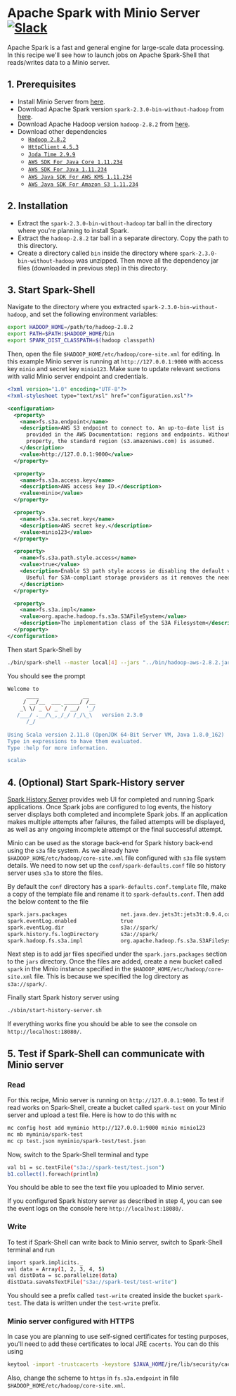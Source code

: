 # Apache Spark with Minio Server [![Slack](https://slack.minio.io/slack?type=svg)](https://slack.minio.io)

Apache Spark is a fast and general engine for large-scale data processing. In this recipe we'll see how to launch jobs on Apache Spark-Shell that reads/writes data to a Minio server.

## 1. Prerequisites

- Install Minio Server from [here](http://docs.minio.io/docs/minio-quickstart-guide).
- Download Apache Spark version `spark-2.3.0-bin-without-hadoop` from [here](https://www.apache.org/dyn/closer.lua/spark/spark-2.3.0/spark-2.3.0-bin-without-hadoop.tgz).
- Download Apache Hadoop version `hadoop-2.8.2` from [here](https://archive.apache.org/dist/hadoop/core/hadoop-2.8.2/hadoop-2.8.2.tar.gz).
- Download other dependencies
    - [`Hadoop 2.8.2`](https://mvnrepository.com/artifact/org.apache.hadoop/hadoop-aws/2.8.2)
    - [`HttpClient 4.5.3`](https://mvnrepository.com/artifact/org.apache.httpcomponents/httpclient/4.5.3)
    - [`Joda Time 2.9.9`](https://mvnrepository.com/artifact/joda-time/joda-time/2.9.9)
    - [`AWS SDK For Java Core 1.11.234`](https://mvnrepository.com/artifact/com.amazonaws/aws-java-sdk-core/1.11.234)
    - [`AWS SDK For Java 1.11.234`](https://mvnrepository.com/artifact/com.amazonaws/aws-java-sdk/1.11.234)
    - [`AWS Java SDK For AWS KMS 1.11.234`](http://mvnrepository.com/artifact/com.amazonaws/aws-java-sdk-kms/1.11.234)
    - [`AWS Java SDK For Amazon S3 1.11.234`](https://mvnrepository.com/artifact/com.amazonaws/aws-java-sdk-s3/1.11.234)

## 2. Installation

- Extract the `spark-2.3.0-bin-without-hadoop` tar ball in the directory where you're planning to install Spark.
- Extract the `hadoop-2.8.2` tar ball in a separate directory. Copy the path to this directory.
- Create a directory called `bin` inside the directory where `spark-2.3.0-bin-without-hadoop` was unzipped. Then move all the dependency jar files (downloaded in previous step) in this directory.

## 3. Start Spark-Shell

Navigate to the directory where you extracted `spark-2.3.0-bin-without-hadoop`, and set the following environment variables:

```sh
export HADOOP_HOME=/path/to/hadoop-2.8.2
export PATH=$PATH:$HADOOP_HOME/bin
export SPARK_DIST_CLASSPATH=$(hadoop classpath)
```

Then, open the file `$HADOOP_HOME/etc/hadoop/core-site.xml` for editing. In this example Minio server is running at `http://127.0.0.1:9000` with access key `minio` and secret key `minio123`. Make sure to update relevant sections with valid Minio server endpoint and credentials.


```xml
<?xml version="1.0" encoding="UTF-8"?>
<?xml-stylesheet type="text/xsl" href="configuration.xsl"?>

<configuration>
  <property>
    <name>fs.s3a.endpoint</name>
    <description>AWS S3 endpoint to connect to. An up-to-date list is
      provided in the AWS Documentation: regions and endpoints. Without this
      property, the standard region (s3.amazonaws.com) is assumed.
    </description>
    <value>http://127.0.0.1:9000</value>
  </property>

  <property>
    <name>fs.s3a.access.key</name>
    <description>AWS access key ID.</description>
    <value>minio</value>
  </property>

  <property>
    <name>fs.s3a.secret.key</name>
    <description>AWS secret key.</description>
    <value>minio123</value>
  </property>

  <property>
    <name>fs.s3a.path.style.access</name>
    <value>true</value>
    <description>Enable S3 path style access ie disabling the default virtual hosting behaviour.
      Useful for S3A-compliant storage providers as it removes the need to set up DNS for virtual hosting.
    </description>
  </property>

  <property>
    <name>fs.s3a.impl</name>
    <value>org.apache.hadoop.fs.s3a.S3AFileSystem</value>
    <description>The implementation class of the S3A Filesystem</description>
  </property>
</configuration>

```

Then start Spark-Shell by

```sh
./bin/spark-shell --master local[4] --jars "../bin/hadoop-aws-2.8.2.jar,../bin/httpclient-4.5.3.jar,../bin/aws-java-sdk-core-1.11.234.jar,../bin/aws-java-sdk-kms-1.11.234.jar,../bin/aws-java-sdk-1.11.234.jar,../bin/aws-java-sdk-s3-1.11.234.jar,../bin/joda-time-2.9.9.jar"
```

You should see the prompt

```sh
Welcome to
      ____              __
     / __/__  ___ _____/ /__
    _\ \/ _ \/ _ `/ __/  '_/
   /___/ .__/\_,_/_/ /_/\_\   version 2.3.0
      /_/
         
Using Scala version 2.11.8 (OpenJDK 64-Bit Server VM, Java 1.8.0_162)
Type in expressions to have them evaluated.
Type :help for more information.

scala> 
```

## 4. (Optional) Start Spark-History server

[Spark History Server](https://spark.apache.org/docs/latest/monitoring.html) provides web UI for completed and running Spark applications. Once Spark jobs are configured to log events, the history server displays both completed and incomplete Spark jobs. If an application makes multiple attempts after failures, the failed attempts will be displayed, as well as any ongoing incomplete attempt or the final successful attempt.

Minio can be used as the storage back-end for Spark history back-end using the `s3a` file system. As we already have `$HADOOP_HOME/etc/hadoop/core-site.xml` file configured with `s3a` file system details. We need to now set up the `conf/spark-defaults.conf` file so history server uses `s3a` to store the files.

By default the `conf` directory has a `spark-defaults.conf.template` file, make a copy of the template file and rename it to `spark-defaults.conf`. Then add the below content to the file

```sh
spark.jars.packages                 net.java.dev.jets3t:jets3t:0.9.4,com.google.guava:guava:14.0.1,com.amazonaws:aws-java-sdk:1.11.234,org.apache.hadoop:hadoop-aws:2.8.2
spark.eventLog.enabled              true
spark.eventLog.dir                  s3a://spark/
spark.history.fs.logDirectory       s3a://spark/
spark.hadoop.fs.s3a.impl            org.apache.hadoop.fs.s3a.S3AFileSystem
```

Next step is to add jar files specified under the `spark.jars.packages` section to the `jars` directory. Once the files are added, create a new bucket called `spark` in the Minio instance specified in the `$HADOOP_HOME/etc/hadoop/core-site.xml` file. This is because we specified the log directory as `s3a://spark/`. 

Finally start Spark history server using

```sh
./sbin/start-history-server.sh 
``` 

If everything works fine you should be able to see the console on `http://localhost:18080/`.

## 5. Test if Spark-Shell can communicate with Minio server

### Read

For this recipe, Minio server is running on `http://127.0.0.1:9000`. To test if read works on Spark-Shell, create a bucket called `spark-test` on your Minio server and upload a test file. Here is
how to do this with `mc`

```sh
mc config host add myminio http://127.0.0.1:9000 minio minio123
mc mb myminio/spark-test
mc cp test.json myminio/spark-test/test.json
```

Now, switch to the Spark-Shell terminal and type

```sh
val b1 = sc.textFile("s3a://spark-test/test.json")
b1.collect().foreach(println)
```

You should be able to see the text file you uploaded to Minio server.

If you configured Spark history server as described in step 4, you can see the event logs on the console here `http://localhost:18080/`.

### Write

To test if Spark-Shell can write back to Minio server, switch to Spark-Shell terminal and run 

```sh
import spark.implicits._
val data = Array(1, 2, 3, 4, 5)
val distData = sc.parallelize(data)
distData.saveAsTextFile("s3a://spark-test/test-write")
```

You should see a prefix called `test-write` created inside the bucket `spark-test`. The data is written under the `test-write` prefix.

### Minio server configured with HTTPS

In case you are planning to use self-signed certificates for testing purposes, you'll need to add these certificates to local JRE `cacerts`. You can do this using

```sh
keytool -import -trustcacerts -keystore $JAVA_HOME/jre/lib/security/cacerts -storepass changeit -noprompt -alias mycert -file /home/username/.minio/certs/public.crt
```

Also, change the scheme to `https` in `fs.s3a.endpoint` in file `$HADOOP_HOME/etc/hadoop/core-site.xml`.